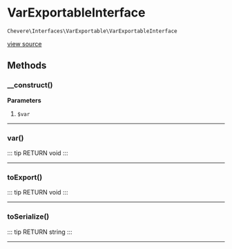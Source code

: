 # VarExportableInterface

`Chevere\Interfaces\VarExportable\VarExportableInterface`

[view source](https://github.com/chevere/chevere/blob/master/interfaces/VarExportable/VarExportableInterface.php)

## Methods

### __construct()

**Parameters**

1.  `$var`

---

### var()

::: tip RETURN
void
:::


---

### toExport()

::: tip RETURN
void
:::


---

### toSerialize()

::: tip RETURN
string
:::


---

